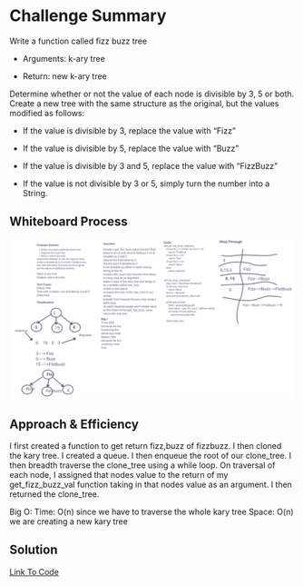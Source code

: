 # Challenge Summary

Write a function called fizz buzz tree

* Arguments: k-ary tree

* Return: new k-ary tree

Determine whether or not the value of each node is divisible by 3, 5 or both. Create a new tree with the same structure as the original, but the values modified as follows:

* If the value is divisible by 3, replace the value with “Fizz”

* If the value is divisible by 5, replace the value with “Buzz”

* If the value is divisible by 3 and 5, replace the value with “FizzBuzz”

* If the value is not divisible by 3 or 5, simply turn the number into a String.

## Whiteboard Process

![tree-fizz-buzz](/python/docs/tree_fizz_buzz/tree-fizz-buzz.png)

## Approach & Efficiency
I first created a function to get return fizz,buzz of fizzbuzz. I then cloned the kary tree. I created a queue. I then enqueue the root of our clone_tree.
I then breadth traverse the clone_tree using a while loop. On traversal of each node, I assigned that nodes value to the return of my get_fizz_buzz_val function taking in that nodes value as an argument. I then returned the clone_tree.

Big O:
 Time: O(n) since we have to traverse the whole kary tree
 Space: O(n) we are creating a new kary tree

## Solution

[Link To Code](/python/code_challenges/tree_fizz_buzz.py)
